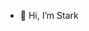 - 👋 Hi, I’m Stark


<!---
Pulkit2903/Pulkit2903 is a ✨ special ✨ repository because its `README.md` (this file) appears on your GitHub profile.
You can click the Preview link to take a look at your changes.
--->

